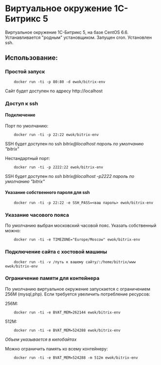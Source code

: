 # Виртуальное окружение 1С-Битрикс 5

Виртуальное окружение 1С-Битрикс 5, на базе CentOS 6.6. Устанавливается "родным" установщиком. Запущен cron. Установлен ssh.

## Использование:

### Простой запуск

        docker run -ti -p 80:80 -d ewok/bitrix-env
        
Сайт будет доступен по адресу http://localhost


### Доступ к ssh

#### Подключение
Порт по умолчанию:

        docker run -ti -p 22:22 ewok/bitrix-env
        
SSH будет доступен по ssh *bitrix@localhost*
*пароль по умолчанию "bitrix"*

Нестандартный порт:

        docker run -ti -p 2222:22 ewok/bitrix-env
        
SSH будет доступен по *ssh bitrix@localhost -p2222*
*пароль по умолчанию "bitrix"*

#### Указание собственного пароля для ssh
    
        docker run -ti -p 22:22 -e SSH_PASS=<ваш пароль> ewok/bitrix-env
   
        
### Указание часового пояса

По умолчанию выбран московский часовой пояс. Указать собственный можно:

        docker run -ti -e TIMEZONE="Europe/Moscow" ewok/bitrix-env
        

### Подключение сайта с хостовой машины

        docker run -ti -v /путь к вашему сайту/:/home/bitrix/www ewok/bitrix-env

### Ограничение памяти для контейнера
По умолчанию виртуальное окружение запускается с ограничением 256M (mysql,php). Если требуется увеличить потребление ресурсов:

256M:

        docker run -ti -e BVAT_MEM=262144 ewok/bitrix-env

512M:
        
        docker run -ti -e BVAT_MEM=524288 ewok/bitrix-env
        
        
*Объем указывается в килобайтах*

Можно ограничить память ко всему контейнеру:

        docker run -ti -e BVAT_MEM=524288 -m 512m ewok/bitrix-env
